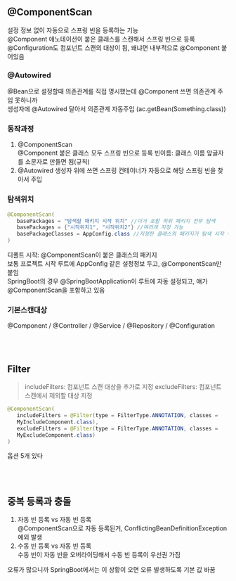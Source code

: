 ## @ComponentScan
설정 정보 없이 자동으로 스프링 빈을 등록하는 기능  
@Component 애노테이션이 붙은 클래스를 스캔해서 스프링 빈으로 등록  
@Configuration도 컴포넌트 스캔의 대상이 됨, 왜냐면 내부적으로 @Component 붙어있음

### @Autowired
@Bean으로 설정할때 의존관계를 직접 명시했는데 @Component 쓰면 의존관계 주입 못하니까  
생성자에 @Autowired 달아서 의존관계 자동주입 (ac.getBean(Something.class))  


### 동작과정
1. @ComponentScan  
   @Component 붙은 클래스 모두 스프링 빈으로 등록
   빈이름: 클래스 이름 앞글자를 소문자로 만들면 됨(규칙)
2. @Autowired
   생성자 위에 쓰면 스프링 컨테이너가 자동으로 해당 스프링 빈을 찾아서 주입

### 탐색위치
```java
@ComponentScan(
   basePackages = "탐색할 패키지 시작 위치" //이거 포함 하위 패키지 전부 탐색
   basePackages = {"시작위치1", "시작위치2"} //여러개 지정 가능
   basePackageClasses = AppConfig.class //지정한 클래스의 패키지가 탐색 시작 위치     
)
```
디폴트 시작: @ComponentScan이 붙은 클래스의 패키지  
보통 프로젝트 시작 루트에 AppConfig 같은 설정정보 두고, @ComponentScan만 붙임  
SpringBoot의 경우 @SpringBootApplication이 루트에 자동 설정되고, 얘가 @ComponentScan을 포함하고 있음  

### 기본스캔대상
@Component / @Controller / @Service / @Repository / @Configuration

<br>
<br>

## Filter
> includeFilters: 컴포넌트 스캔 대상을 추가로 지정
> excludeFilters: 컴포넌트 스캔에서 제외할 대상 지정
```java
@ComponentScan(
   includeFilters = @Filter(type = FilterType.ANNOTATION, classes =
   MyIncludeComponent.class),
   excludeFilters = @Filter(type = FilterType.ANNOTATION, classes =
   MyExcludeComponent.class)
)
```
옵션 5개 있다

<br>
<br>

## 중복 등록과 충돌
1. 자동 빈 등록 vs 자동 빈 등록  
   @ComponentScan으로 자동 등록된거, ConflictingBeanDefinitionException 예외 발생
2. 수동 빈 등록 vs 자동 빈 등록  
   수동 빈이 자동 빈을 오버라이딩해서 수동 빈 등록이 우선권 가짐  

오류가 많으니까 SpringBoot에서는 이 상황이 오면 오류 발생하도록 기본 값 바꿈
